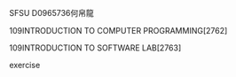 SFSU D0965736何帛龍

109INTRODUCTION TO COMPUTER PROGRAMMING[2762]

109INTRODUCTION TO SOFTWARE LAB[2763]

exercise 
